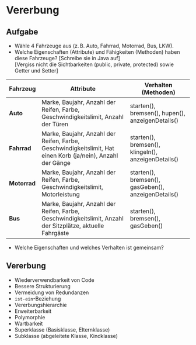 # Vererbung

## Aufgabe

- Wähle 4 Fahrzeuge aus (z. B. Auto, Fahrrad, Motorrad, Bus, LKW).
- Welche Eigenschaften (Attribute) und Fähigkeiten (Methoden) haben diese Fahrzeuge? [Schreibe sie in Java auf]  
  [Vergiss nicht die Sichtbarkeiten (public, private, protected) sowie Getter und Setter]

| Fahrzeug     | Attribute                                                                                                   | Verhalten (Methoden)                                                                                                    |
| ------------ | ----------------------------------------------------------------------------------------------------------- | ----------------------------------------------------------------------------------------------------------------------- |
| **Auto**     | Marke, Baujahr, Anzahl der Reifen, Farbe, Geschwindigkeitslimit, Anzahl der Türen      | starten(), bremsen(), hupen(), anzeigenDetails()                                                |
| **Fahrrad**  | Marke, Baujahr, Anzahl der Reifen, Farbe, Geschwindigkeitslimit, Hat einen Korb (ja/nein), Anzahl der Gänge | starten(), bremsen(), klingeln(), anzeigenDetails()                                             |
| **Motorrad** | Marke, Baujahr, Anzahl der Reifen, Farbe, Geschwindigkeitslimit, Motorleistung     | starten(), bremsen(), gasGeben(), anzeigenDetails()                                             |
| **Bus**      | Marke, Baujahr, Anzahl der Reifen, Farbe, Geschwindigkeitslimit, Anzahl der Sitzplätze, aktuelle Fahrgäste  | starten(), bremsen(), gasGeben() |

- Welche Eigenschaften und welches Verhalten ist gemeinsam?

## Vererbung

- Wiederverwendbarkeit von Code
- Bessere Strukturierung
- Vermeidung von Redundanzen
- `ist-ein`-Beziehung
- Vererbungshierarchie
- Erweiterbarkeit
- Polymorphie
- Wartbarkeit
- Superklasse (Basisklasse, Elternklasse)
- Subklasse (abgeleitete Klasse, Kindklasse)
